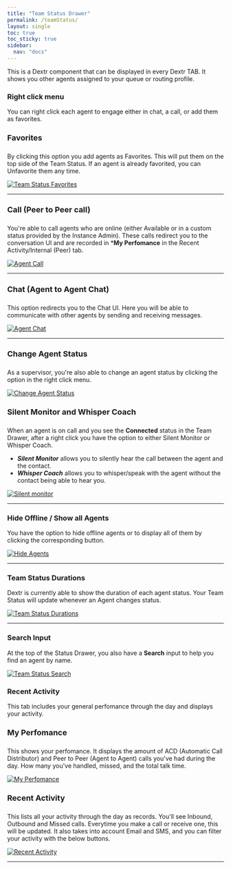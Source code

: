 ```yaml
---
title: "Team Status Drawer"
permalink: /teamStatus/
layout: single
toc: true
toc_sticky: true
sidebar: 
  nav: "docs"
---
```


This is a Dextr component that can be displayed in every Dextr TAB. It shows you other agents assigned to your queue or routing profile. 

### Right click menu

You can right click each agent to engage either in chat, a call, or add them as favorites.

#### Favorites

By clicking this option you add agents as Favorites. This will put them on the top side of the Team Status. If an agent is already favorited, you can Unfavorite them any time. 

[![Team Status Favorites](/assets/images/Team-Status-Drawer/ts-favorites.jpg)](/assets/images/Team-Status-Drawer/ts-favorites.jpg)

----

#### Call (Peer to Peer call)

You're able to call agents who are online (either Available or in a custom status provided by the Instance Admin). These calls redirect you to the conversation UI and are recorded in ***My Perfomance** in the Recent Activity/Internal (Peer) tab.

[![Agent Call](/assets/images/Team-Status-Drawer/agent-call.jpg)](/assets/images/Team-Status-Drawer/agent-call.jpg)

----

#### Chat (Agent to Agent Chat)

This option redirects you to the Chat UI. Here you will be able to communicate with other agents by sending and receiving messages.

[![Agent Chat](/assets/images/Team-Status-Drawer/agent-chat.jpg)](/assets/images/Team-Status-Drawer/agent-chat.jpg)

----

#### Change Agent Status

As a supervisor, you're also able to change an agent status by clicking the option in the right click menu.

[![Change Agent Status](/assets/images/Team-Status-Drawer/change-status2.jpg)](/assets/images/Team-Status-Drawer/change-status2.jpg)

#### Silent Monitor and Whisper Coach

When an agent is on call and you see the **Connected** status in the Team Drawer, after a right click you have the option to either Silent Monitor or Whisper Coach.

- ***Silent Monitor*** allows you to silently hear the call between the agent and the contact.
- ***Whisper Coach*** allows you to whisper/speak with the agent without the contact being able to hear you. 

[![Silent monitor](/assets/images/Team-Status-Drawer/silent-monitor.jpg)](/assets/images/Team-Status-Drawer/silent-monitor.jpg)

----
### Hide Offline / Show all Agents

You have the option to hide offline agents or to display all of them by clicking the corresponding button.

[![Hide Agents](/assets/images/Team-Status-Drawer/hide-agents.jpg)](/assets/images/Team-Status-Drawer/hide-agents.jpg)

----

### Team Status Durations

Dextr is currently able to show the duration of each agent status. Your Team Status will update whenever an Agent changes status.

[![Team Status Durations](/assets/images/Team-Status-Drawer/agent-status-duration.jpg)](/assets/images/Team-Status-Drawer/agent-status-duration.jpg)

----

### Search Input

At the top of the Status Drawer, you also have a **Search** input to help you find an agent by name.

[![Team Status Search](/assets/images/Team-Status-Drawer/ts-search.jpg)](/assets/images/Team-Status-Drawer/ts-search.jpg)

### Recent Activity

This tab includes your general perfomance through the day and displays your activity.

#### My Perfomance

This shows your perfomance. It displays the amount of ACD (Automatic Call Distributor) and Peer to Peer (Agent to Agent) calls you've had during the day. How many you've handled, missed, and the total talk time.

[![My Perfomance ](/assets/images/Team-Status-Drawer/my-perfomance.jpg)](/assets/images/Team-Status-Drawer/my-perfomance.jpg)

#### Recent Activity

This lists all your activity through the day as records. You'll see Inbound, Outbound and Missed calls. Everytime you make a call or receive one, this will be updated. It also takes into account Email and SMS, and you can filter your activity with the below buttons.

[![Recent Activity](/assets/images/Team-Status-Drawer/recent-activity.jpg)](/assets/images/Team-Status-Drawer/recent-activity.jpg)


----

<style>
    h4 {
      font-size: 18px;
    }
</style>
